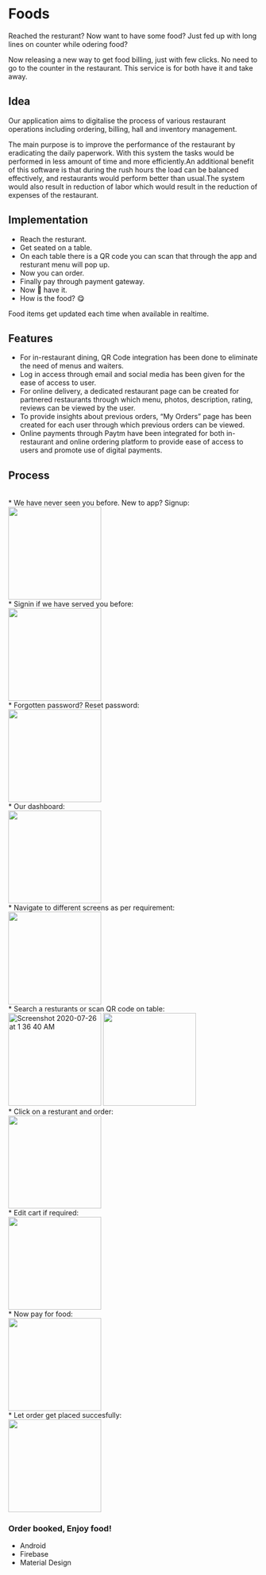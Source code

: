 # Foods

Reached the resturant? Now want to have some food? Just fed up with long lines on counter while odering food? </br>

Now releasing a new way to get food billing, just with few clicks. No need to go to the counter in the restaurant. This service is for both have it and take away.


## Idea

Our application aims to digitalise the process of various restaurant operations including ordering, billing, hall and inventory management.

The main purpose is to improve the performance of the restaurant by eradicating the daily paperwork. With this system the tasks would be performed in less amount of time and more efficiently.An additional benefit of this software is that during the rush hours the load can be balanced effectively, and restaurants would perform better than usual.The system would also result in reduction of labor which would result in the reduction of expenses of the restaurant.

## Implementation

* Reach the resturant.
* Get seated on a table.
* On each table there is a QR code you can scan that through the app and resturant menu will pop up.
* Now you can order.
* Finally pay through payment gateway.
* Now 🍕 have it.
* How is the food? 😋

Food items get updated each time when available in realtime.

## Features

* For in-restaurant dining, QR Code integration has been
done to eliminate the need of menus and waiters.
* Log in access through email and social media has
been given for the ease of access to user.
* For online delivery, a dedicated restaurant page can be
created for partnered restaurants through which menu,
photos, description, rating, reviews can be viewed by
the user.
* To provide insights about previous orders, “My Orders”
page has been created for each user through which
previous orders can be viewed.
* Online payments through Paytm have been integrated
for both in-restaurant and online ordering platform to
provide ease of access to users and promote use of
digital payments.

## Process
</br>
* We have never seen you before. New to app? Signup:
</br>
<img width="187" src="https://user-images.githubusercontent.com/35291991/88464837-8dc6d800-cedb-11ea-85c1-2032d485c859.png">

</br>
* Signin if we have served you before:
</br>
<img width="187" src="https://user-images.githubusercontent.com/35291991/88465105-c4055700-cedd-11ea-86a5-17934338ce4e.png">

</br>
* Forgotten password? Reset password:
</br>
<img width="187" src="https://user-images.githubusercontent.com/35291991/88465352-ef894100-cedf-11ea-9be4-9816fa660ed9.png">

</br>
* Our dashboard:
</br>
<img width="187" src="https://user-images.githubusercontent.com/35291991/88465163-5efe3100-cede-11ea-8221-c85e891cd572.png">

</br>
* Navigate to different screens as per requirement:
</br>
<img width="187" src="https://user-images.githubusercontent.com/35291991/88465202-bbf9e700-cede-11ea-81a7-ebd6082f0f5c.png">

</br>
* Search a resturants or scan QR code on table:
</br>
<img width="187" alt="Screenshot 2020-07-26 at 1 36 40 AM" src="https://user-images.githubusercontent.com/35291991/88465410-763e1e00-cee0-11ea-8137-f1e1e8ea7648.png">
<img width="187" src="https://user-images.githubusercontent.com/35291991/88465223-efd50c80-cede-11ea-801c-f5da7f0533db.png">

</br>
* Click on a resturant and order:
</br>
<img width="187" src="https://user-images.githubusercontent.com/35291991/88465244-2743b900-cedf-11ea-8599-3d86b299e1ad.png">

</br>
* Edit cart if required:
</br>
<img width="187" src="https://user-images.githubusercontent.com/35291991/88465295-62de8300-cedf-11ea-9fcc-edc0f45cb1e8.png">

</br>
* Now pay for food:
</br>
<img width="187" src="https://user-images.githubusercontent.com/35291991/88465370-1d6e8580-cee0-11ea-8f8c-08916065f326.png">

</br>
* Let order get placed succesfully:
</br>
<img width="187" src="https://user-images.githubusercontent.com/35291991/88465392-560e5f00-cee0-11ea-8654-42839769e417.png">

### Order booked, Enjoy food!


* Android
* Firebase
* Material Design

